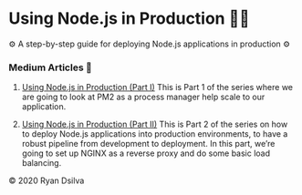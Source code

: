 # Using Node.js in Production 👨‍💻

⚙️ A step-by-step guide for deploying Node.js applications in production ⚙️

### Medium Articles 📑

1. [Using Node.js in Production (Part I)](https://medium.com/javascript-in-plain-english/using-node-js-in-production-i-e747e4091934)
   This is Part 1 of the series where we are going to look at PM2 as a process manager help scale to our application.

2. [Using Node.js in Production (Part II)](https://medium.com/javascript-in-plain-english/using-node-js-in-production-ii-c3906990e61e)
   This is Part 2 of the series on how to deploy Node.js applications into production environments, to have a robust pipeline from development to deployment. In this part, we’re going to set up NGINX as a reverse proxy and do some basic load balancing.

&copy; 2020 Ryan Dsilva
